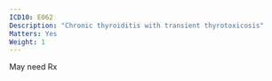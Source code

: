 ```yaml
---
ICD10: E062
Description: "Chronic thyroiditis with transient thyrotoxicosis"
Matters: Yes
Weight: 1
---
```

May need Rx
